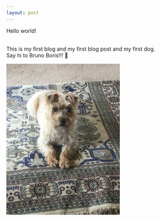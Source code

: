 ```yaml
---
layout: post
---
```


Hello world!

<!--read on -->

<br>
This is my first blog and my first blog post and my first dog.
<br>
Say hi to Bruno Boris!!! 🐶

![Cute dog](/assets/blog-images/2021-01-21-my-first-post.JPG)
